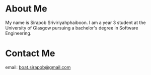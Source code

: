 # About Me
My name is Sirapob Sriviriyahphaiboon. I am a year 3 student at the University of Glasgow pursuing a bachelor's degree in Software Engineering.

# Contact Me
email: boat.sirapob@gmail.com
